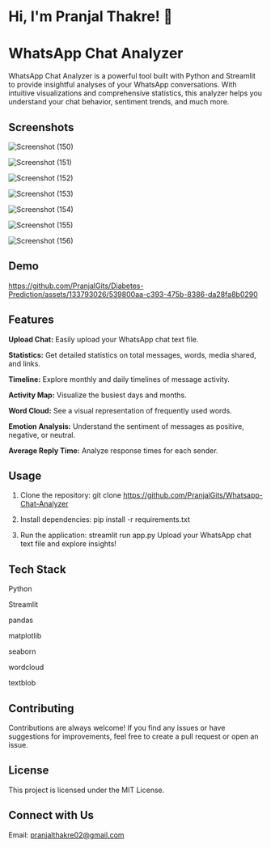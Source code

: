 
# Hi, I'm Pranjal Thakre! 👋


# WhatsApp Chat Analyzer

WhatsApp Chat Analyzer is a powerful tool built with Python and Streamlit to provide insightful analyses of your WhatsApp conversations. With intuitive visualizations and comprehensive statistics, this analyzer helps you understand your chat behavior, sentiment trends, and much more.




## Screenshots

![Screenshot (150)](https://github.com/PranjalGits/Diabetes-Prediction/assets/133793026/837b8592-cc47-4bad-ad7a-1bbb466d00cf)

![Screenshot (151)](https://github.com/PranjalGits/Diabetes-Prediction/assets/133793026/9cb3d96a-93ae-47e7-b8cf-5ae2cf55b383)

![Screenshot (152)](https://github.com/PranjalGits/Diabetes-Prediction/assets/133793026/8f4b73b0-0127-4011-85d4-52ea276a6edd)

![Screenshot (153)](https://github.com/PranjalGits/Diabetes-Prediction/assets/133793026/3e76f543-858d-423b-a847-060fcde89e9d)

![Screenshot (154)](https://github.com/PranjalGits/Diabetes-Prediction/assets/133793026/2cbe5ff3-7d29-4d3a-9acf-f000f922073d)

![Screenshot (155)](https://github.com/PranjalGits/Diabetes-Prediction/assets/133793026/555ce107-4081-4a66-8d10-93a7775921e6)

![Screenshot (156)](https://github.com/PranjalGits/Diabetes-Prediction/assets/133793026/12080b79-f746-47a1-91eb-50c3fb587c5d)



## Demo



https://github.com/PranjalGits/Diabetes-Prediction/assets/133793026/539800aa-c393-475b-8386-da28fa8b0290




## Features

**Upload Chat:** Easily upload your WhatsApp chat text file.

**Statistics:** Get detailed statistics on total messages, words, media shared, and links.

**Timeline:** Explore monthly and daily timelines of message activity.

**Activity Map:** Visualize the busiest days and months.

**Word Cloud:** See a visual representation of frequently used words.

**Emotion Analysis:** Understand the sentiment of messages as positive, negative, or neutral.

**Average Reply Time:** Analyze response times for each sender.

## Usage

1) Clone the repository: git clone https://github.com/PranjalGits/Whatsapp-Chat-Analyzer

2) Install dependencies: pip install -r requirements.txt

3) Run the application: streamlit run app.py
Upload your WhatsApp chat text file and explore insights!
## Tech Stack

Python

Streamlit

pandas

matplotlib

seaborn

wordcloud

textblob


## Contributing

Contributions are always welcome!
 If you find any issues or have suggestions for improvements, feel free to create a pull request or open an issue.


## License

This project is licensed under the MIT License.


## Connect with Us

Email: pranjalthakre02@gmail.com
